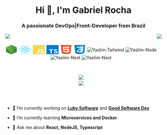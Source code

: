 <h1 align="center">Hi 👋, I'm Gabriel Rocha</h1>
<h3 align="center">A passionate DevOps|Front-Developer from Brazil</h3>

<div>
  <a href="https://github.com/Gabriel-NRocha">
  <img height="180em" src="https://github-readme-stats.vercel.app/api?username=Gabriel-NRocha&show_icons=true&theme=tokyonight&include_all_commits=true&count_private=true"/>
  <img align="right" height="180em" src="https://github-readme-stats.vercel.app/api/top-langs/?username=Gabriel-NRocha&layout=compact&langs_count=7&theme=tokyonight" />
  </a>
</div>
<div align="center" style="display: inline_block"><br>
  <img align="center" alt="Yaslim-node" height="30" width="40" src="https://raw.githubusercontent.com/devicons/devicon/master/icons/nodejs/nodejs-original.svg">
  <img align="center" alt="Yaslim-React" height="30" width="40" src="https://raw.githubusercontent.com/devicons/devicon/master/icons/react/react-original.svg">
  <img align="center" alt="Yaslim-Js" height="30" width="40" src="https://raw.githubusercontent.com/devicons/devicon/master/icons/javascript/javascript-plain.svg">
  <img align="center" alt="Yaslim-Ts" height="30" width="40" src="https://raw.githubusercontent.com/devicons/devicon/master/icons/typescript/typescript-plain.svg">
  <img align="center" alt="Yaslim-HTML" height="30" width="40" src="https://raw.githubusercontent.com/devicons/devicon/master/icons/html5/html5-original.svg">
  <img align="center" alt="Yaslim-CSS" height="30" width="40" src="https://raw.githubusercontent.com/devicons/devicon/master/icons/css3/css3-original.svg">
  <img align="center" alt="Yaslim-Tailwind" width="40" src="https://cdn.jsdelivr.net/gh/devicons/devicon/icons/tailwindcss/tailwindcss-plain.svg" />
  <img align="center" alt="Yaslim-Node" width="40" src="https://cdn.jsdelivr.net/gh/devicons/devicon/icons/nodejs/nodejs-original.svg" />
  <img align="center" alt="Yaslim-Nest" width="40" src="https://cdn.jsdelivr.net/gh/devicons/devicon/icons/nestjs/nestjs-plain.svg" />
  <img align="center" alt="Yaslim-Next" width="40" src="https://cdn.jsdelivr.net/gh/devicons/devicon/icons/nextjs/nextjs-line.svg" />   
  
</div>
    
 ##
    
<div align="center" style="display: flex; flex-direction: column; justify-content: center; align-items: center; text-align: center;">
<br>
  <a href = "mailto:yaslimsoares15@gmail.com"><img src="https://img.shields.io/badge/-Gmail-%23333?style=for-the-badge&logo=gmail&logoColor=white" target="_blank"></a>
  <a href="https://www.linkedin.com/in/yaslim-soares/" target="_blank"><img src="https://img.shields.io/badge/-LinkedIn-%230077B5?style=for-the-badge&logo=linkedin&logoColor=white" target="_blank">

  </a> 
  
##
 
</div>

<div>

  - 🔭 I’m currently working on **[Luby Software](https://luby.com.br/)** and **[Good Software Dev](https://goodsoftwaredev.com/)**

  - 🌱 I’m currently learning **Microservices and Docker**

  - 💬 Ask me about **React, NodeJS, Typescript**

</div>
